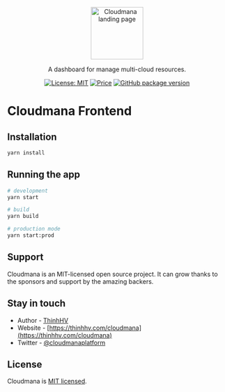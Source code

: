 <p align="center">
  <a href="http://thinhhv.com/cloudmana" target="blank">
    <img style="width: 120px;" src="https://cloudmana.github.io/public/assets/images/logo.png?raw=true" alt="Cloudmana landing page" />
  </a>
</p>

[circleci-image]: https://img.shields.io/circleci/build/github/nestjs/nest/master?token=abc123def456
[circleci-url]: https://circleci.com/gh/nestjs/nest

  <p align="center">A dashboard for manage multi-cloud resources.</p>
  <p align="center">
    <a href="https://opensource.org/licenses/MIT" target="_blank"><img src="https://img.shields.io/badge/License-MIT-yellow.svg" alt="License: MIT" /></a>
    <a href="https://github.com/cloudmana/cloudmana/blob/main/LICENSE" target="_blank"><img src="https://img.shields.io/badge/price-FREE-0098f7.svg" alt="Price" /></a>
    <a href="https://github.com/cloudmana/cloudmana/" target="_blank"><img src="https://img.shields.io/github/package-json/v/cloudmana/cloudmana" alt="GitHub package version" /></a>
  </p>

# Cloudmana Frontend

## Installation

```bash
yarn install
```

## Running the app

```bash
# development
yarn start

# build
yarn build

# production mode
yarn start:prod
```

## Support

Cloudmana is an MIT-licensed open source project. It can grow thanks to the sponsors and support by the amazing backers.

## Stay in touch

- Author - [ThinhHV](https://thinhhv.com)
- Website - [https://thinhhv.com/cloudmana](https://thinhhv.com/cloudmana)
- Twitter - [@cloudmanaplatform](https://twitter.com/cloudmanaplatform)

## License

Cloudmana is [MIT licensed](LICENSE).
